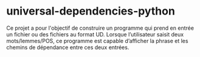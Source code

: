 # universal-dependencies-python
Ce projet a pour l'objectif de construire un programme qui prend en entrée un fichier ou des fichiers au format UD. Lorsque l’utilisateur saisit deux mots/lemmes/POS, ce programme est capable d’afficher la phrase et les chemins de dépendance entre ces deux entrées.
